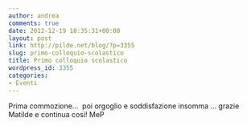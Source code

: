 ```yaml
---
author: andrea
comments: true
date: 2012-12-19 18:35:31+00:00
layout: post
link: http://pilde.net/blog/?p=3355
slug: primo-colloquio-scolastico
title: Primo colloquio scolastico
wordpress_id: 3355
categories:
- Eventi
---
```


Prima commozione...  poi orgoglio e soddisfazione insomma ... grazie Matilde e continua così! MeP

